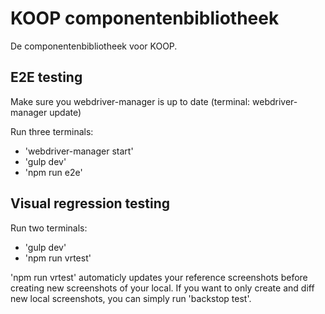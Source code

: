 # KOOP componentenbibliotheek

De componentenbibliotheek voor KOOP.

## E2E testing

Make sure you webdriver-manager is up to date (terminal: webdriver-manager update)

Run three terminals:
- 'webdriver-manager start'
- 'gulp dev'
- 'npm run e2e'

## Visual regression testing

Run two terminals:
- 'gulp dev'
- 'npm run vrtest'

'npm run vrtest' automaticly updates your reference screenshots before creating new screenshots of your local. If you want to only create and diff new local screenshots, you can simply run 'backstop test'.
